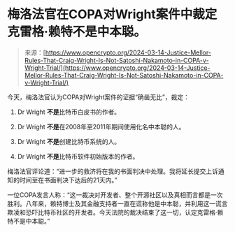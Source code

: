 <!--yml

分类：未分类

日期：2024-05-27 14:55:51

-->

# 梅洛法官在COPA对Wright案件中裁定克雷格·赖特不是中本聪。

> 来源：[https://www.opencrypto.org/2024-03-14-Justice-Mellor-Rules-That-Craig-Wright-Is-Not-Satoshi-Nakamoto-in-COPA-v-Wright-Trial/](https://www.opencrypto.org/2024-03-14-Justice-Mellor-Rules-That-Craig-Wright-Is-Not-Satoshi-Nakamoto-in-COPA-v-Wright-Trial/)

今天，梅洛法官认为COPA对Wright案件的证据“确凿无比”，裁定：

1.  Dr Wright **不是**比特币白皮书的作者。

1.  Dr Wright **不是**在2008年至2011年期间使用化名中本聪的人。

1.  Dr Wright **不是**创建比特币系统的人。

1.  Dr Wright **不是**比特币软件初始版本的作者。

梅洛法官评论道：“进一步的救济将在我的书面判决中处理。我将延长提交上诉通知的时间至在书面判决下达后的21天内。”

一位COPA发言人称：“这一裁决对开发者、整个开源社区以及真相而言都是一次胜利。八年来，赖特博士及其金融支持者一直在谎称他是中本聪，并利用这一谎言欺凌和恐吓比特币社区的开发者。今天法院的裁决结束了这一切，认定克雷格·赖特不是中本聪。”

